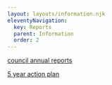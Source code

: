 ```yaml
---
layout: layouts/information.njk
eleventyNavigation:
  key: Reports
  parent: Information
  order: 2
---
```


<a href="https://www.brighton-hove.gov.uk/environment/noise-pollution-and-air-quality/air-quality-annual-status-reports" target="_blank">council annual reports</a>

<a href="https://democracy.brighton-hove.gov.uk/documents/s183871/Air%20Quality%20Action%20Plan%202022%20APX.%20n%202.pdf" target="_blank">5 year action plan</a>
